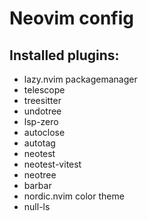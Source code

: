 # Neovim config

## Installed plugins:
- lazy.nvim packagemanager
- telescope
- treesitter
- undotree
- lsp-zero
- autoclose
- autotag
- neotest
- neotest-vitest
- neotree
- barbar
- nordic.nvim color theme
- null-ls
